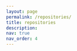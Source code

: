 ```yaml
---
layout: page
permalink: /repositories/
title: repositories
description: 
nav: true
nav_order: 4
---
```


